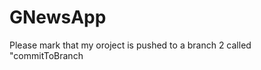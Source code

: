 # GNewsApp
<!-- In order to run my application , first I have connected my phone to my laptop as I didnt install an emulator 
Then I have typed in the terminal : npm run android , here Expo Go started to be installed on my device  -->

<!-- To run it on web , I have installed: npx expo install react-native-web react-dom @expo/metro-runtime, then i have typed: npm run web -->

Please mark that my oroject is pushed to a branch 2 called "commitToBranch
